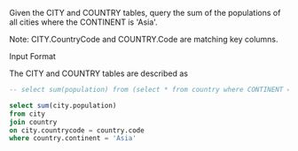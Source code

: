 Given the CITY and COUNTRY tables, query the sum of the populations of all cities where the CONTINENT is 'Asia'.

Note: CITY.CountryCode and COUNTRY.Code are matching key columns.

Input Format

The CITY and COUNTRY tables are described as

```sql
-- select sum(population) from (select * from country where CONTINENT = 'Asia');

select sum(city.population)
from city
join country
on city.countrycode = country.code
where country.continent = 'Asia'
```
